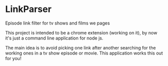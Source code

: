 # LinkParser
Episode link filter for tv shows and films we pages

This project is intended to be a chrome extension (working on it), by now it's just a command line application for node js.

The main idea is to avoid picking one link after another searching for the working ones in a tv show episode or movie. 
This application works this out for you!
